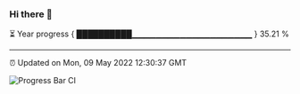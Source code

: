 ### Hi there 👋

⏳ Year progress { ██████████▁▁▁▁▁▁▁▁▁▁▁▁▁▁▁▁▁▁▁▁ } 35.21 %

---

⏰ Updated on Mon, 09 May 2022 12:30:37 GMT

![Progress Bar CI](https://github.com/liununu/liununu/workflows/Progress%20Bar%20CI/badge.svg)
